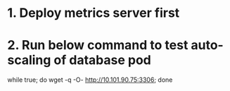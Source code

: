 # 1. Deploy metrics server first
# 2. Run below command to test auto-scaling of database pod
while true; do wget -q -O- http://10.101.90.75:3306; done
